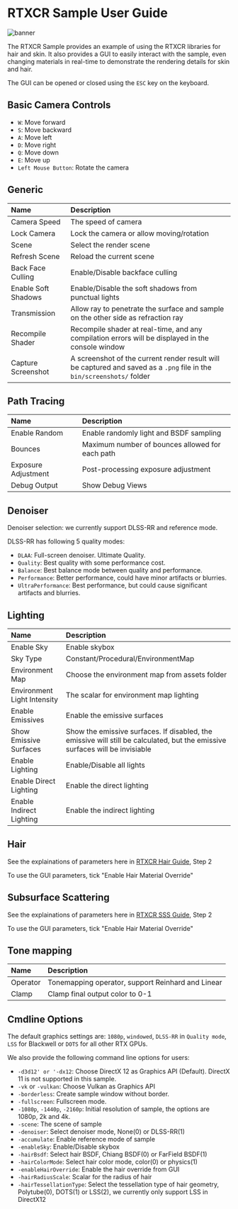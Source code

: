 # RTXCR Sample User Guide

![banner](figures/UserGuide/UserGuide.png)

The RTXCR Sample provides an example of using the RTXCR libraries for hair and skin. It also provides a GUI to easily interact with the sample, even changing materials in real-time to demonstrate the rendering details for skin and hair.

The GUI can be opened or closed using the `ESC` key on the keyboard.

## Basic Camera Controls

- `W`: Move forward
- `S`: Move backward
- `A`: Move left
- `D`: Move right
- `Q`: Move down
- `E`: Move up
- `Left Mouse Button`: Rotate the camera

## Generic

|         Name       |   Description   |
|:----------------------------|:-----------------------------|
|    Camera Speed   |   The speed of camera   |
|    Lock Camera   |   Lock the camera or allow moving/rotation   |
|    Scene   |   Select the render scene   |
|    Refresh Scene   |   Reload the current scene   |
|    Back Face Culling   |   Enable/Disable backface culling   |
|    Enable Soft Shadows   |   Enable/Disable the soft shadows from punctual lights   |
|    Transmission   |   Allow ray to penetrate the surface and sample on the other side as refraction ray  |
|    Recompile Shader   |   Recompile shader at real-time, and any compilation errors will be displayed in the console window  |
|    Capture Screenshot   |  A screenshot of the current render result will be captured and saved as a `.png` file in the `bin/screenshots/` folder |

## Path Tracing

|         Name       |   Description   |
|:----------------------------|:-----------------------------|
|    Enable Random   |   Enable randomly light and BSDF sampling   |
|    Bounces   |   Maximum number of bounces allowed for each path    |
|    Exposure Adjustment   |   Post-processing exposure adjustment   |
|    Debug Output   |   Show Debug Views    |

## Denoiser

Denoiser selection: we currently support DLSS-RR and reference mode.

DLSS-RR has following 5 quality modes:
- `DLAA`: Full-screen denoiser. Ultimate Quality.
- `Quality`: Best quality with some performance cost.
- `Balance`: Best balance mode between quality and performance.
- `Performance`: Better performance, could have minor artifacts or blurries.
- `UltraPerformance`: Best performance, but could cause significant artifacts and blurries.

## Lighting

|         Name       |   Description   |
|:----------------------------|:-----------------------------|
|    Enable Sky  |   Enable skybox   |
|    Sky Type  |   Constant/Procedural/EnvironmentMap   |
|    Environment Map  |   Choose the environment map from assets folder    |
|    Environment Light Intensity |   The scalar for environment map lighting    |
|    Enable Emissives  |   Enable the emissive surfaces    |
|    Show Emissive Surfaces  |    Show the emissive surfaces. If disabled, the emissive will still be calculated, but the emissive surfaces will be invisiable   |
|    Enable Lighting  |    Enable/Disable all lights   |
|    Enable Direct Lighting  |    Enable the direct lighting   |
|    Enable Indirect Lighting  |    Enable the indirect lighting   |

## Hair

See the explainations of parameters here in [RTXCR Hair Guide], Step 2

To use the GUI parameters, tick "Enable Hair Material Override"

## Subsurface Scattering

See the explainations of parameters here in [RTXCR SSS Guide], Step 2

To use the GUI parameters, tick "Enable Hair Material Override"

## Tone mapping

|         Name       |   Description   |
|:----------------------------|:-----------------------------|
|    Operator  |   Tonemapping operator, support Reinhard and Linear   |
|    Clamp  |   Clamp final output color to 0-1  |

[RTXCR Hair Guide]: docs/RtxcrHairGuide.md
[RTXCR SSS Guide]: docs/RtxcrSssGuide.md

## Cmdline Options

The default graphics settings are: `1080p`, `windowed`, `DLSS-RR` in `Quality mode`, `LSS` for Blackwell or `DOTS` for all other RTX GPUs.

We also provide the following command line options for users:

- `-d3d12' or '-dx12`: Choose DirectX 12 as Graphics API (Default). DirectX 11 is not supported in this sample.
- `-vk` or `-vulkan`: Choose Vulkan as Graphics API
- `-borderless`: Create sample window without border.
- `-fullscreen`: Fullscreen mode.
- `-1080p`, `-1440p`, `-2160p`: Initial resolution of sample, the options are 1080p, 2k and 4k.
- `-scene`: The scene of sample
- `-denoiser`: Select denoiser mode, None(0) or DLSS-RR(1)
- `-accumulate`: Enable reference mode of sample
- `-enableSky`: Enable/Disable skybox
- `-hairBsdf`: Select hair BSDF, Chiang BSDF(0) or FarField BSDF(1)
- `-hairColorMode`: Select hair color mode, color(0) or physics(1)
- `-enableHairOverride`: Enable the hair override from GUI
- `-hairRadiusScale`: Scalar for the radius of hair
- `-hairTessellationType`: Select the tessellation type of hair geometry, Polytube(0), DOTS(1) or LSS(2), we currently only support LSS in DirectX12

